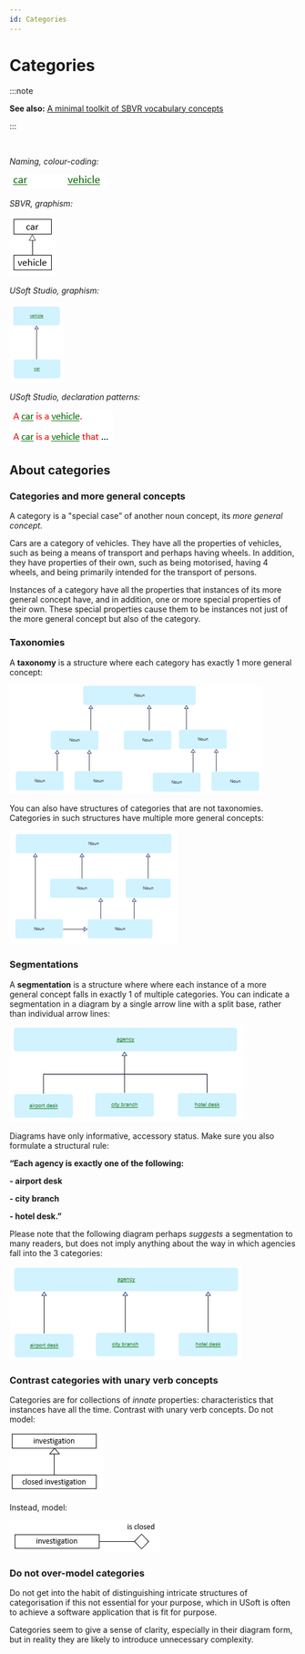 ```yaml
---
id: Categories
---
```


# Categories


:::note

**See also:** [A minimal toolkit of SBVR vocabulary concepts](/docs/Business_rules/Vocabulary_concepts/A_minimal_toolkit_of_SBVR_vocabulary_concepts.md)

:::

 

*Naming, colour-coding:*

![](./assets/c3281552-7c7f-48ae-814b-0578eae8123b.png)

*SBVR, graphism:*

![](./assets/952f3e7d-e4be-4bcd-8430-bcef1984f8e1.png)

*USoft Studio, graphism:*

![](./assets/38c399fc-4ce7-423f-9b2b-3e12612b387e.png)

*USoft Studio, declaration patterns:*

![](./assets/c15ef03d-dce1-4ff9-bedf-10b54d565595.png)

## About categories

### Categories and more general concepts

A category is a "special case” of another noun concept, its *more general concept.*

Cars are a category of vehicles. They have all the properties of vehicles, such as being a means of transport and perhaps having wheels. In addition, they have properties of their own, such as being motorised, having 4 wheels, and being primarily intended for the transport of persons.

Instances of a category have all the properties that instances of its more general concept have, and in addition, one or more special properties of their own. These special properties cause them to be instances not just of the more general concept but also of the category.

### Taxonomies

A **taxonomy** is a structure where each category has exactly 1 more general concept:

![](./assets/49bb4c32-9e4f-4fb1-94e1-b5e7a531fed6.png)

You can also have structures of categories that are not taxonomies. Categories in such structures have multiple more general concepts:

![](./assets/3544af98-31a5-42ef-b7b6-8b3ad87d7120.png)

### Segmentations

A **segmentation** is a structure where where each instance of a more general concept falls in exactly 1 of multiple categories. You can indicate a segmentation in a diagram by a single arrow line with a split base, rather than individual arrow lines:

![](./assets/6dd9af22-d6b6-48ea-9f73-369a8d1411a9.png)

Diagrams have only informative, accessory status. Make sure you also formulate a structural rule:

**“Each agency is exactly one of the following:**

**- airport desk**

**- city branch**

**- hotel desk.”**

Please note that the following diagram perhaps *suggests* a segmentation to many readers, but does not imply anything about the way in which agencies fall into the 3 categories:

![](./assets/e13e5397-2691-44be-a3f4-30a64cf4a4b8.png)

### Contrast categories with unary verb concepts

Categories are for collections of *innate* properties: characteristics that instances have all the time. Contrast with unary verb concepts. Do not model:

![](./assets/fe2c3ef9-3758-459a-abe3-3c0b0aee6d9e.png)

Instead, model:

![](./assets/94edb140-e437-4499-8995-922a1553d2f8.png)

### Do not over-model categories

Do not get into the habit of distinguishing intricate structures of categorisation if this not essential for your purpose, which in USoft is often to achieve a software application that is fit for purpose.

Categories seem to give a sense of clarity, especially in their diagram form, but in reality they are likely to introduce unnecessary complexity.